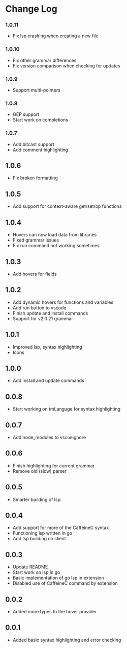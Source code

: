 # Change Log
### 1.0.11
- Fix lsp crashing when creating a new file

### 1.0.10
- Fix other grammar differences
- Fix version comparison when checking for updates

### 1.0.9
- Support multi-pointers

### 1.0.8
- GEP support
- Start work on completions

### 1.0.7
- Add bitcast support
- Add comment highlighting

## 1.0.6
- Fix broken formatting

## 1.0.5
- Add support for context-aware get/set/op functions

## 1.0.4
- Hovers can now load data from libraries
- Fixed grammar issues
- Fix run command not working sometimes

## 1.0.3
- Add hovers for fields

## 1.0.2
- Add dynamic hovers for functions and variables
- Add run button to vscode
- Finish update and install commands
- Support for v2.0.21 grammar

## 1.0.1
- Improved lsp, syntax highlighting
- Icons

## 1.0.0
- Add install and update commands

## 0.0.8
- Start working on tmLanguge for syntax highlighting

## 0.0.7
- Add node_modules to vscoeignore

## 0.0.6
- Finish highlighting for current grammar
- Remove old (slow) parser

## 0.0.5
- Smarter building of lsp

## 0.0.4
- Add support for more of the CaffeineC syntax
- Functioning lsp written in go
- Add lsp building on client

## 0.0.3
- Update README
- Start work on lsp in go
- Basic implementation of go lsp in extension
- Disabled use of CaffeineC command by extension

## 0.0.2
- Added more types to the hover provider

## 0.0.1
- Added basic syntax highlighting and error checking